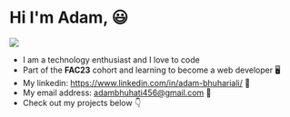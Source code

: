 # **Hi I'm Adam**, 😃
![](https://cdn.dribbble.com/users/1059583/screenshots/4171367/media/34e69eb61a7bd8dea1c957a8b82605a7.gif)
* I am a technology enthusiast and I love to code
* Part of the **FAC23** cohort and learning to become a web developer 🖥️
* My linkedin: https://www.linkedin.com/in/adam-bhuhariali/ 👔
* My email address: adambhuhati456@gmail.com 📧
* Check out my projects below 👇
